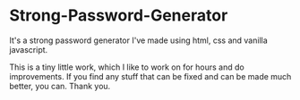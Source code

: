 # Strong-Password-Generator
It's a strong password generator I've made using html, css and vanilla javascript. 

This is a tiny little work, which I like to work on for hours and do improvements.
If you find any stuff that can be fixed and can be made much better, you can.
Thank you.
